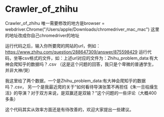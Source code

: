 # Crawler_of_zhihu
Crawler_of_zhihu
唯一需要修改的地方是browser = webdriver.Chrome("/Users/apple/Downloads/chromedriver_mac_mac") 这里的地址改成你自己chromedriver的地址


运行代码之后，输入你所要爬的网站的url，例如：https://www.zhihu.com/question/288647309/answer/875598429
运行代码，坐等csv格式的文件，如：上述url对应的文件为：Zhihu_problem_data:有大神会爬知乎的数据吗？.csv
（这是这个问题的回答，我只是个卑微的普通学生，并非大神/哭）

我这里给了两个数据，一个是Zhihu_problem_data:有大神会爬知乎的数据吗？.csv，
另一个是我最近爬的关于“如何看待导演张策不再担任《朱一旦枯燥生活》的导演？对于双方来说，是双赢还是双输？”这个问题的一些评论（大概400多条）

这个代码其实从效率方面还是有待改善的，欢迎大家提出一些建议。
